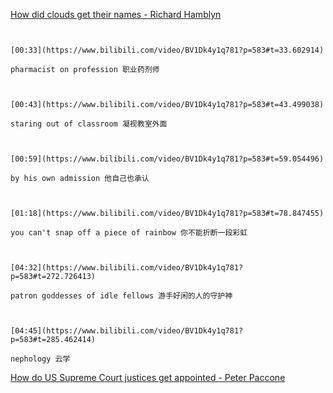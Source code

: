 [How did clouds get their names - Richard Hamblyn](https://www.bilibili.com/video/BV1Dk4y1q781?p=583)

```ad-note


[00:33](https://www.bilibili.com/video/BV1Dk4y1q781?p=583#t=33.602914)

pharmacist on profession 职业药剂师

```

```ad-note


[00:43](https://www.bilibili.com/video/BV1Dk4y1q781?p=583#t=43.499038)

staring out of classroom 凝视教室外面

```

```ad-note


[00:59](https://www.bilibili.com/video/BV1Dk4y1q781?p=583#t=59.054496)

by his own admission 他自己也承认

```

```ad-note


[01:18](https://www.bilibili.com/video/BV1Dk4y1q781?p=583#t=78.847455)

you can't snap off a piece of rainbow 你不能折断一段彩虹

```

```ad-note


[04:32](https://www.bilibili.com/video/BV1Dk4y1q781?p=583#t=272.726413)

patron goddesses of idle fellows 游手好闲的人的守护神

```

```ad-note


[04:45](https://www.bilibili.com/video/BV1Dk4y1q781?p=583#t=285.462414)

nephology 云学

```

[How do US Supreme Court justices get appointed - Peter Paccone](https://www.bilibili.com/video/BV1Dk4y1q781?p=584)